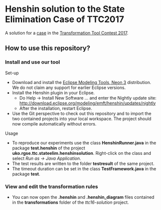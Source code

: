 # Henshin solution to the State Elimination Case of TTC2017

A solution for a [case](https://github.com/sinemgetir/state-elimination-mt) in the [Transformation Tool Contest 2017](http://www.transformation-tool-contest.eu/).

## How to use this repository? ##

### Install and use our tool ###

Set-up

* Download and install the [Eclipse Modeling Tools, Neon 3](https://www.eclipse.org/downloads/packages/eclipse-modeling-tools/neon3) distribution. We do not claim any support for earlier Eclipse versions.
* Install the Henshin plugin in your Eclipse.
    * Do Help -> Install New Software ... and enter the Nightly update site: http://download.eclipse.org/modeling/emft/henshin/updates/nightly
    * After the installation, restart Eclipse.
* Use the Git perspective to check out this repository and to import the two contained projects into your local workspace. The project should now compile automatically without errors.

Usage

* To reproduce our experiments use the class **HenshinRunner.java**  in the  package **test.henshin**  of the project **uko.rgse.ttc.stateelim.henshinsolution**. Right-click on the class and select *Run as -> Java Application*.
* The test results are written to the folder **testresult** of the same project.
* The timeout duration can be set in the class **TestFramework.java** in the package **test**.

### View and edit the transformation rules ###

* You can now open the **.henshin** and **.henshin_diagram** files contained in the **transformations** folder of the *ttc16-solution* project.
